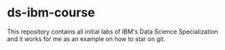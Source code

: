 # ds-ibm-course

This repository contains all initial labs of IBM's Data Science Specialization and it works for me as an example on how to star on git.
